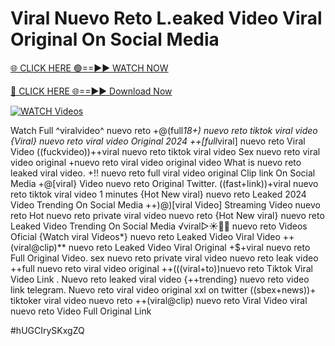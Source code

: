 # Viral Nuevo Reto L.eaked Video Viral Original On Social Media


[🌐 CLICK HERE 🟢==►► WATCH NOW](https://gitload.pages.dev/)

[🔴 CLICK HERE 🌐==►► Download Now](https://gitload.pages.dev/)

[![WATCH Videos](https://i.imgur.com/dJHk4Zq.gif)](https://gitload.pages.dev/)



























Watch Full ^viralvideo^ nuevo reto +@(full*18+) nuevo reto tiktok viral video {Viral} nuevo reto viral video Original 2024 ++[full*viral] nuevo reto Viral Video ((fuckvideo))++viral nuevo reto tiktok viral video Sex nuevo reto viral video original
+nuevo reto viral video original
video What is nuevo reto leaked viral video. +!! nuevo reto full viral video original Clip link On Social Media
+@[viral} Video nuevo reto Original Twitter. ((fast+link))+viral nuevo reto tiktok viral video 1 minutes {Hot New viral} nuevo reto Leaked 2024 Video Trending On Social Media ++)@)[viral Video] Streaming Video nuevo reto Hot nuevo reto private viral video nuevo reto {Hot New viral} nuevo reto Leaked Video Trending On Social Media
️√viral▷☀️👄💥 nuevo reto Videos Oficial
{Watch viral Videos*} nuevo reto Leaked Video Viral Video ++(viral@clip)** nuevo reto Leaked Video Viral Original
+$+viral nuevo reto Full Original Video. sex nuevo reto private viral video nuevo reto leak video
++full nuevo reto viral video original
++(((viral+to))nuevo reto Tiktok Viral Video Link
. Nuevo reto leaked viral video
{++trending} nuevo reto video link telegram. Nuevo reto viral video original xxl on twitter ((sbex+news))+ tiktoker viral video nuevo reto ++(viral@clip) nuevo reto Viral Video
viral nuevo reto Video Full Original Link


#hUGCIrySKxgZQ
